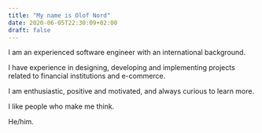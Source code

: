 ```yaml
---
title: "My name is Olof Nord"
date: 2020-06-05T22:30:09+02:00
draft: false
---
```


I am an experienced software engineer with an international background.

I have experience in designing, developing and implementing projects
related to financial institutions and e-commerce.

I am enthusiastic, positive and motivated, and always curious to learn more.

I like people who make me think.

He/him.
